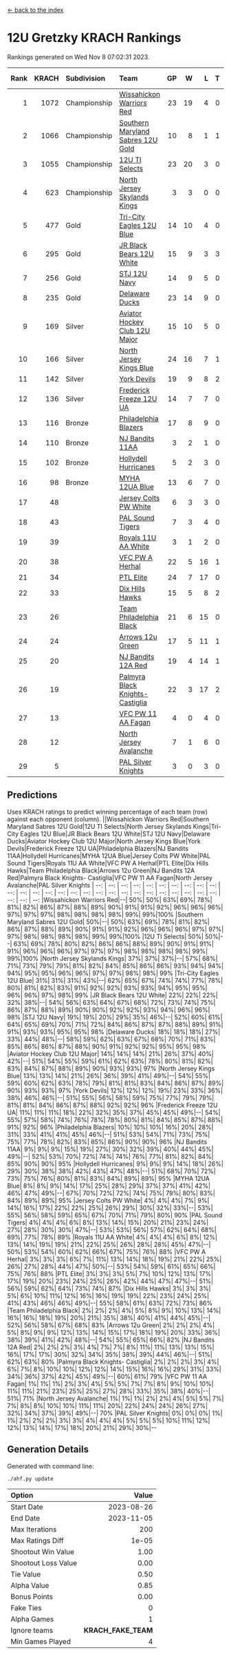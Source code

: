 [<- back to the index](readme.md)
# 12U Gretzky KRACH Rankings
Rankings generated on Wed Nov  8 07:02:31 2023.

Rank|KRACH|Subdivision|Team|GP|W|L|T|OTW|OTL|SoS|Exp Wins|Win Diff
---:|---:|:---|:---|---:|---:|---:|---:|---:|---:|---:|---:|---:
1|1072|Championship|[Wissahickon Warriors Red](https://gamesheetstats.com/seasons/3659/teams/140468/schedule)|23|19|4|0|2|0|297|19.8|-0.0
2|1066|Championship|[Southern Maryland Sabres 12U Gold](https://gamesheetstats.com/seasons/3659/teams/140463/schedule)|10|8|1|1|0|0|265|9.3|-0.0
3|1055|Championship|[12U TI Selects](https://gamesheetstats.com/seasons/3659/teams/140450/schedule)|23|20|3|0|0|1|203|20.8|-0.0
4|623|Championship|[North Jersey Skylands Kings](https://gamesheetstats.com/seasons/3659/teams/140784/schedule)|3|3|0|0|0|0|24|3.9|0.0
5|477|Gold|[Tri-City Eagles 12U Blue](https://gamesheetstats.com/seasons/3659/teams/140466/schedule)|14|10|4|0|0|0|301|10.8|-0.0
6|295|Gold|[JR Black Bears 12U White](https://gamesheetstats.com/seasons/3659/teams/140456/schedule)|15|9|3|3|0|1|263|11.3|-0.0
7|256|Gold|[STJ 12U Navy](https://gamesheetstats.com/seasons/3659/teams/140464/schedule)|14|9|5|0|1|0|286|9.8|-0.0
8|235|Gold|[Delaware Ducks](https://gamesheetstats.com/seasons/3659/teams/140453/schedule)|23|14|9|0|0|0|317|14.8|-0.0
9|169|Silver|[Aviator Hockey Club 12U Major](https://gamesheetstats.com/seasons/3659/teams/140452/schedule)|15|10|5|0|1|0|193|10.9|0.0
10|166|Silver|[North Jersey Kings Blue](https://gamesheetstats.com/seasons/3659/teams/140459/schedule)|24|16|7|1|1|0|171|17.4|0.0
11|142|Silver|[York Devils](https://gamesheetstats.com/seasons/3659/teams/140469/schedule)|19|9|8|2|1|0|379|10.8|-0.0
12|136|Silver|[Frederick Freeze 12U UA](https://gamesheetstats.com/seasons/3659/teams/140455/schedule)|14|7|7|0|0|0|299|7.8|-0.0
13|116|Bronze|[Philadelphia Blazers](https://gamesheetstats.com/seasons/3659/teams/140461/schedule)|17|8|9|0|1|0|341|8.9|0.0
14|110|Bronze|[NJ Bandits 11AA](https://gamesheetstats.com/seasons/3659/teams/140782/schedule)|3|2|1|0|0|0|61|2.9|0.0
15|102|Bronze|[Hollydell Hurricanes](https://gamesheetstats.com/seasons/3659/teams/140777/schedule)|5|2|3|0|0|1|411|2.8|-0.0
16|98|Bronze|[MYHA 12UA Blue](https://gamesheetstats.com/seasons/3659/teams/140457/schedule)|13|6|7|0|0|1|302|6.9|0.0
17|48||[Jersey Colts PW White](https://gamesheetstats.com/seasons/3659/teams/140778/schedule)|6|3|3|0|0|0|64|3.9|0.0
18|43||[PAL Sound Tigers](https://gamesheetstats.com/seasons/3659/teams/140515/schedule)|7|3|4|0|0|1|79|3.9|0.0
19|39||[Royals 11U AA White](https://gamesheetstats.com/seasons/3659/teams/140787/schedule)|3|1|2|0|1|0|289|1.9|0.0
20|38||[VFC PW A Herhal](https://gamesheetstats.com/seasons/3659/teams/140467/schedule)|22|5|16|1|0|1|282|6.3|-0.0
21|34||[PTL Elite](https://gamesheetstats.com/seasons/3659/teams/140462/schedule)|24|7|17|0|1|2|263|7.9|0.0
22|33||[Dix Hills Hawks](https://gamesheetstats.com/seasons/3659/teams/140454/schedule)|15|5|8|2|0|0|89|6.9|0.0
23|26||[Team Philadelphia Black](https://gamesheetstats.com/seasons/3659/teams/140465/schedule)|21|6|15|0|0|0|110|6.9|0.0
24|24||[Arrows 12u Green](https://gamesheetstats.com/seasons/3659/teams/140451/schedule)|17|5|11|1|2|0|161|6.4|0.0
25|20||[NJ Bandits 12A Red](https://gamesheetstats.com/seasons/3659/teams/140458/schedule)|19|4|14|1|0|2|265|5.4|0.0
26|19||[Palmyra Black Knights- Castiglia](https://gamesheetstats.com/seasons/3659/teams/140460/schedule)|22|3|17|2|0|0|313|4.9|0.0
27|13||[VFC PW 11 AA Fagan](https://gamesheetstats.com/seasons/3659/teams/140789/schedule)|4|0|4|0|0|1|296|0.9|0.0
28|12||[North Jersey Avalanche](https://gamesheetstats.com/seasons/3659/teams/140783/schedule)|7|1|6|0|0|0|94|1.9|0.0
29|5||[PAL Silver Knights](https://gamesheetstats.com/seasons/3659/teams/140514/schedule)|3|0|3|0|0|0|23|0.9|0.0

## Predictions
Uses KRACH ratings to predict winning percentage of each team (row) against each opponent (column).
||Wissahickon Warriors Red|Southern Maryland Sabres 12U Gold|12U TI Selects|North Jersey Skylands Kings|Tri-City Eagles 12U Blue|JR Black Bears 12U White|STJ 12U Navy|Delaware Ducks|Aviator Hockey Club 12U Major|North Jersey Kings Blue|York Devils|Frederick Freeze 12U UA|Philadelphia Blazers|NJ Bandits 11AA|Hollydell Hurricanes|MYHA 12UA Blue|Jersey Colts PW White|PAL Sound Tigers|Royals 11U AA White|VFC PW A Herhal|PTL Elite|Dix Hills Hawks|Team Philadelphia Black|Arrows 12u Green|NJ Bandits 12A Red|Palmyra Black Knights- Castiglia|VFC PW 11 AA Fagan|North Jersey Avalanche|PAL Silver Knights
| --: | --: | --: | --: | --: | --: | --: | --: | --: | --: | --: | --: | --: | --: | --: | --: | --: | --: | --: | --: | --: | --: | --: | --: | --: | --: | --: | --: | --: | --: 
|Wissahickon Warriors Red|--| 50%| 50%| 63%| 69%| 78%| 81%| 82%| 86%| 87%| 88%| 89%| 90%| 91%| 91%| 92%| 96%| 96%| 96%| 97%| 97%| 97%| 98%| 98%| 98%| 98%| 99%| 99%|100%
|Southern Maryland Sabres 12U Gold| 50%|--| 50%| 63%| 69%| 78%| 81%| 82%| 86%| 87%| 88%| 89%| 90%| 91%| 91%| 92%| 96%| 96%| 96%| 97%| 97%| 97%| 98%| 98%| 98%| 98%| 99%| 99%|100%
|12U TI Selects| 50%| 50%|--| 63%| 69%| 78%| 80%| 82%| 86%| 86%| 88%| 89%| 90%| 91%| 91%| 91%| 96%| 96%| 96%| 97%| 97%| 97%| 98%| 98%| 98%| 98%| 99%| 99%|100%
|North Jersey Skylands Kings| 37%| 37%| 37%|--| 57%| 68%| 71%| 73%| 79%| 79%| 81%| 82%| 84%| 85%| 86%| 86%| 93%| 94%| 94%| 94%| 95%| 95%| 96%| 96%| 97%| 97%| 98%| 98%| 99%
|Tri-City Eagles 12U Blue| 31%| 31%| 31%| 43%|--| 62%| 65%| 67%| 74%| 74%| 77%| 78%| 80%| 81%| 82%| 83%| 91%| 92%| 92%| 93%| 93%| 94%| 95%| 95%| 96%| 96%| 97%| 98%| 99%
|JR Black Bears 12U White| 22%| 22%| 22%| 32%| 38%|--| 54%| 56%| 63%| 64%| 67%| 68%| 72%| 73%| 74%| 75%| 86%| 87%| 88%| 89%| 90%| 90%| 92%| 92%| 93%| 94%| 96%| 96%| 98%
|STJ 12U Navy| 19%| 19%| 20%| 29%| 35%| 46%|--| 52%| 60%| 61%| 64%| 65%| 69%| 70%| 71%| 72%| 84%| 86%| 87%| 87%| 88%| 89%| 91%| 91%| 93%| 93%| 95%| 95%| 98%
|Delaware Ducks| 18%| 18%| 18%| 27%| 33%| 44%| 48%|--| 58%| 59%| 62%| 63%| 67%| 68%| 70%| 71%| 83%| 85%| 86%| 86%| 87%| 88%| 90%| 91%| 92%| 92%| 95%| 95%| 98%
|Aviator Hockey Club 12U Major| 14%| 14%| 14%| 21%| 26%| 37%| 40%| 42%|--| 51%| 54%| 55%| 59%| 61%| 62%| 63%| 78%| 80%| 81%| 82%| 83%| 84%| 87%| 88%| 89%| 90%| 93%| 93%| 97%
|North Jersey Kings Blue| 13%| 13%| 14%| 21%| 26%| 36%| 39%| 41%| 49%|--| 54%| 55%| 59%| 60%| 62%| 63%| 78%| 79%| 81%| 81%| 83%| 84%| 86%| 87%| 89%| 90%| 93%| 93%| 97%
|York Devils| 12%| 12%| 12%| 19%| 23%| 33%| 36%| 38%| 46%| 46%|--| 51%| 55%| 56%| 58%| 59%| 75%| 77%| 79%| 79%| 81%| 81%| 84%| 86%| 87%| 88%| 92%| 92%| 96%
|Frederick Freeze 12U UA| 11%| 11%| 11%| 18%| 22%| 32%| 35%| 37%| 45%| 45%| 49%|--| 54%| 55%| 57%| 58%| 74%| 76%| 78%| 78%| 80%| 81%| 84%| 85%| 87%| 88%| 91%| 92%| 96%
|Philadelphia Blazers| 10%| 10%| 10%| 16%| 20%| 28%| 31%| 33%| 41%| 41%| 45%| 46%|--| 51%| 53%| 54%| 71%| 73%| 75%| 75%| 77%| 78%| 82%| 83%| 85%| 86%| 90%| 90%| 96%
|NJ Bandits 11AA|  9%|  9%|  9%| 15%| 19%| 27%| 30%| 32%| 39%| 40%| 44%| 45%| 49%|--| 52%| 53%| 70%| 72%| 74%| 74%| 76%| 77%| 81%| 82%| 84%| 85%| 90%| 90%| 95%
|Hollydell Hurricanes|  9%|  9%|  9%| 14%| 18%| 26%| 29%| 30%| 38%| 38%| 42%| 43%| 47%| 48%|--| 51%| 68%| 70%| 72%| 73%| 75%| 76%| 80%| 81%| 83%| 84%| 89%| 89%| 95%
|MYHA 12UA Blue|  8%|  8%|  9%| 14%| 17%| 25%| 28%| 29%| 37%| 37%| 41%| 42%| 46%| 47%| 49%|--| 67%| 70%| 72%| 72%| 74%| 75%| 79%| 80%| 83%| 84%| 89%| 89%| 95%
|Jersey Colts PW White|  4%|  4%|  4%|  7%|  9%| 14%| 16%| 17%| 22%| 22%| 25%| 26%| 29%| 30%| 32%| 33%|--| 53%| 55%| 56%| 58%| 59%| 65%| 67%| 70%| 71%| 79%| 80%| 90%
|PAL Sound Tigers|  4%|  4%|  4%|  6%|  8%| 13%| 14%| 15%| 20%| 21%| 23%| 24%| 27%| 28%| 30%| 30%| 47%|--| 53%| 53%| 56%| 57%| 62%| 64%| 68%| 69%| 77%| 78%| 89%
|Royals 11U AA White|  4%|  4%|  4%|  6%|  8%| 12%| 13%| 14%| 19%| 19%| 21%| 22%| 25%| 26%| 28%| 28%| 45%| 47%|--| 50%| 53%| 54%| 60%| 62%| 66%| 67%| 75%| 76%| 88%
|VFC PW A Herhal|  3%|  3%|  3%|  6%|  7%| 11%| 13%| 14%| 18%| 19%| 21%| 22%| 25%| 26%| 27%| 28%| 44%| 47%| 50%|--| 53%| 54%| 59%| 61%| 65%| 66%| 75%| 76%| 88%
|PTL Elite|  3%|  3%|  3%|  5%|  7%| 10%| 12%| 13%| 17%| 17%| 19%| 20%| 23%| 24%| 25%| 26%| 42%| 44%| 47%| 47%|--| 51%| 56%| 59%| 62%| 64%| 73%| 74%| 87%
|Dix Hills Hawks|  3%|  3%|  3%|  5%|  6%| 10%| 11%| 12%| 16%| 16%| 19%| 19%| 22%| 23%| 24%| 25%| 41%| 43%| 46%| 46%| 49%|--| 55%| 58%| 61%| 63%| 72%| 73%| 86%
|Team Philadelphia Black|  2%|  2%|  2%|  4%|  5%|  8%|  9%| 10%| 13%| 14%| 16%| 16%| 18%| 19%| 20%| 21%| 35%| 38%| 40%| 41%| 44%| 45%|--| 52%| 56%| 58%| 67%| 68%| 83%
|Arrows 12u Green|  2%|  2%|  2%|  4%|  5%|  8%|  9%|  9%| 12%| 13%| 14%| 15%| 17%| 18%| 19%| 20%| 33%| 36%| 38%| 39%| 41%| 42%| 48%|--| 54%| 55%| 65%| 66%| 82%
|NJ Bandits 12A Red|  2%|  2%|  2%|  3%|  4%|  7%|  7%|  8%| 11%| 11%| 13%| 13%| 15%| 16%| 17%| 17%| 30%| 32%| 34%| 35%| 38%| 39%| 44%| 46%|--| 51%| 62%| 63%| 80%
|Palmyra Black Knights- Castiglia|  2%|  2%|  2%|  3%|  4%|  6%|  7%|  8%| 10%| 10%| 12%| 12%| 14%| 15%| 16%| 16%| 29%| 31%| 33%| 34%| 36%| 37%| 42%| 45%| 49%|--| 60%| 61%| 79%
|VFC PW 11 AA Fagan|  1%|  1%|  1%|  2%|  3%|  4%|  5%|  5%|  7%|  7%|  8%|  9%| 10%| 10%| 11%| 11%| 21%| 23%| 25%| 25%| 27%| 28%| 33%| 35%| 38%| 40%|--| 51%| 71%
|North Jersey Avalanche|  1%|  1%|  1%|  2%|  2%|  4%|  5%|  5%|  7%|  7%|  8%|  8%| 10%| 10%| 11%| 11%| 20%| 22%| 24%| 24%| 26%| 27%| 32%| 34%| 37%| 39%| 49%|--| 70%
|PAL Silver Knights|  0%|  0%|  0%|  1%|  1%|  2%|  2%|  2%|  3%|  3%|  4%|  4%|  4%|  5%|  5%|  5%| 10%| 11%| 12%| 12%| 13%| 14%| 17%| 18%| 20%| 21%| 29%| 30%|--

## Generation Details

Generated with command line:
```
./ahf.py update
```

| Option | Value |
| :----- | ----: |
| Start Date | 2023-08-26 |
| End Date | 2023-11-05 |
| Max Iterations | 200 |
| Max Ratings Diff | 1e-05 |
| Shootout Win Value | 1.00 |
| Shootout Loss Value | 0.00 |
| Tie Value | 0.50 |
| Alpha Value | 0.85 |
| Bonus Points | 0.00 |
| Fake Ties | 0 |
| Alpha Games | 1 |
| Ignore teams | __KRACH_FAKE_TEAM__ |
| Min Games Played | 4 |

